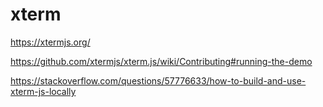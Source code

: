 # xterm


https://xtermjs.org/

https://github.com/xtermjs/xterm.js/wiki/Contributing#running-the-demo

https://stackoverflow.com/questions/57776633/how-to-build-and-use-xterm-js-locally

